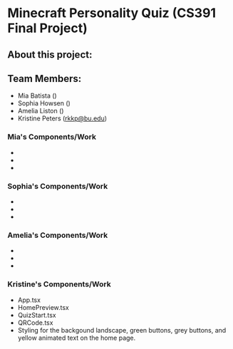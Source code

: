 # Minecraft Personality Quiz (CS391 Final Project)

## About this project:


## Team Members:
- Mia Batista ()
- Sophia Howsen ()
- Amelia Liston ()
- Kristine Peters (rkkp@bu.edu)

### Mia's Components/Work
-
-
-

### Sophia's Components/Work
-
-
-

### Amelia's Components/Work
-
-
-

### Kristine's Components/Work
- App.tsx
- HomePreview.tsx
- QuizStart.tsx
- QRCode.tsx
- Styling for the backgound landscape, green buttons, grey buttons, and yellow animated text on the home page.